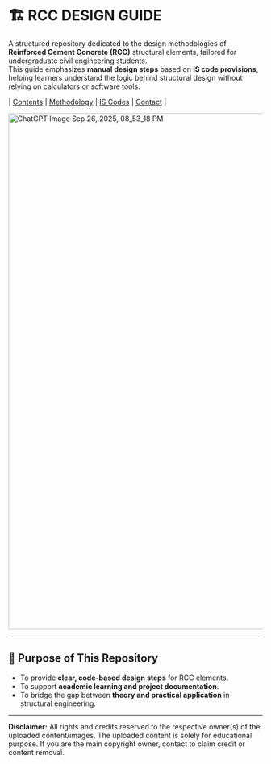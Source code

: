 # 🏗️ RCC DESIGN GUIDE 

A structured repository dedicated to the design methodologies of **Reinforced Cement Concrete (RCC)** structural elements, tailored for undergraduate civil engineering students.  
This guide emphasizes **manual design steps** based on **IS code provisions**, helping learners understand the logic behind structural design without relying on calculators or software tools.

| [Contents](Content.md) | [Methodology](Methodologies.md) | [IS Codes](IS_Code.md) | [Contact](Contact.md) |

<img width="1024" height="1024" alt="ChatGPT Image Sep 26, 2025, 08_53_18 PM" src="https://github.com/user-attachments/assets/13735fe4-4976-4555-a101-5a66a6b3c5f1" />

---

## 🎯 Purpose of This Repository

- To provide **clear, code-based design steps** for RCC elements.
- To support **academic learning and project documentation**.
- To bridge the gap between **theory and practical application** in structural engineering.

---

**Disclaimer:** All rights and credits reserved to the respective owner(s) of the uploaded content/images. The uploaded content is solely for educational purpose. If you are the main copyright owner, contact to claim credit or content removal.

